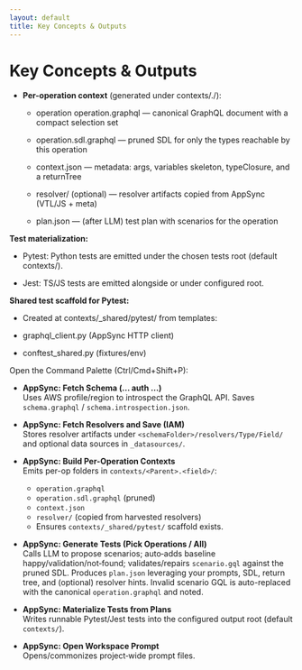 ```yaml
---
layout: default
title: Key Concepts & Outputs
---
```


# Key Concepts & Outputs

- **Per-operation context** (generated under contexts/<ParentType>.<fieldName>/):

  * operation operation.graphql — canonical GraphQL document with a compact selection set

  * operation.sdl.graphql — pruned SDL for only the types reachable by this operation

  * context.json — metadata: args, variables skeleton, typeClosure, and a returnTree

  * resolver/ (optional) — resolver artifacts copied from AppSync (VTL/JS + meta)

  * plan.json — (after LLM) test plan with scenarios for the operation

**Test materialization:**

  * Pytest: Python tests are emitted under the chosen tests root (default contexts/).

  * Jest: TS/JS tests are emitted alongside or under configured root.

**Shared test scaffold for Pytest:**

  * Created at contexts/_shared/pytest/ from templates:

  * graphql_client.py (AppSync HTTP client)

  * conftest_shared.py (fixtures/env)




Open the Command Palette (Ctrl/Cmd+Shift+P):

- **AppSync: Fetch Schema (… auth …)**  
  Uses AWS profile/region to introspect the GraphQL API.
  Saves `schema.graphql` / `schema.introspection.json`.

- **AppSync: Fetch Resolvers and Save (IAM)**  
  Stores resolver artifacts under `<schemaFolder>/resolvers/Type/Field/` and optional data sources in `_datasources/`.

- **AppSync: Build Per-Operation Contexts**  
  Emits per-op folders in `contexts/<Parent>.<field>/`:
  - `operation.graphql`
  - `operation.sdl.graphql` (pruned)
  - `context.json`
  - `resolver/` (copied from harvested resolvers)
  - Ensures `contexts/_shared/pytest/` scaffold exists.

- **AppSync: Generate Tests (Pick Operations / All)**  
  Calls LLM to propose scenarios; auto‑adds baseline happy/validation/not‑found; validates/repairs `scenario.gql` against the pruned SDL.
  Produces `plan.json` leveraging your prompts, SDL, return tree, and (optional) resolver hints. Invalid scenario GQL is auto-replaced with the canonical `operation.graphql` and noted.

- **AppSync: Materialize Tests from Plans**  
  Writes runnable Pytest/Jest tests into the configured output root (default `contexts/`).

- **AppSync: Open Workspace Prompt**\
  Opens/commonizes project‑wide prompt files.